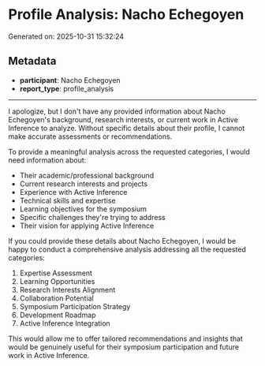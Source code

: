 # Profile Analysis: Nacho Echegoyen

Generated on: 2025-10-31 15:32:24

## Metadata

- **participant**: Nacho Echegoyen
- **report_type**: profile_analysis

---

I apologize, but I don't have any provided information about Nacho Echegoyen's background, research interests, or current work in Active Inference to analyze. Without specific details about their profile, I cannot make accurate assessments or recommendations.

To provide a meaningful analysis across the requested categories, I would need information about:

- Their academic/professional background
- Current research interests and projects
- Experience with Active Inference
- Technical skills and expertise
- Learning objectives for the symposium
- Specific challenges they're trying to address
- Their vision for applying Active Inference

If you could provide these details about Nacho Echegoyen, I would be happy to conduct a comprehensive analysis addressing all the requested categories:

1. Expertise Assessment
2. Learning Opportunities
3. Research Interests Alignment
4. Collaboration Potential
5. Symposium Participation Strategy
6. Development Roadmap
7. Active Inference Integration

This would allow me to offer tailored recommendations and insights that would be genuinely useful for their symposium participation and future work in Active Inference.
